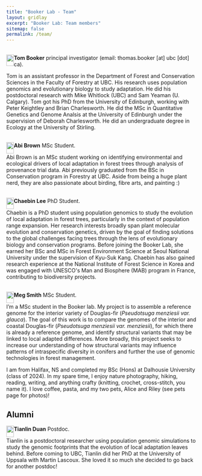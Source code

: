 ```yaml
---
title: "Booker Lab - Team"
layout: gridlay
excerpt: "Booker Lab: Team members"
sitemap: false
permalink: /team/
---
```



<br>

<div class="col-sm-12 clearfix" style="margin-bottom:70px;">
  <img src="{{ site.url }}{{ site.baseurl }}/images/tom.jpg" class="img-responsive" width="20" height="30" style="float: left" />
<b>Tom Booker</b>
 principal investigator (email: thomas.booker [at] ubc [dot] ca). <br>

Tom is an assistant professor in the Department of Forest and Conservation Sciences in the Faculty of Forestry at UBC. His research uses population genomics and evolutionary biology to study adaptation. He did his postdoctoral research with Mike Whitlock (UBC) and Sam Yeaman (U. Calgary). Tom got his PhD from the University of Edinburgh, working with Peter Keightley and Brian Charlesworth. He did the MSc in Quantitative Genetics and Genome Analsis at the University of Edinburgh under the supervision of Deborah Charlesworth. He did an undergraduate degree in Ecology at the University of Stirling.

<br>

<div class="col-sm-12 clearfix" style="margin-bottom:70px;">
  <img src="{{ site.url }}{{ site.baseurl }}/images/abi.jpg" class="img-responsive" width="20" height="30" style="float: left" />
<b>Abi Brown</b>
 MSc Student. <br>

Abi Brown is an MSc student working on identifying environmental and ecological drivers of local adaptation in forest trees through analysis of provenance trial data. Abi previously graduated from the BSc in Conservation program in Forestry at UBC. Aside from being a huge plant nerd, they are also passionate about birding, fibre arts, and painting :)

<br>


<div class="col-sm-12 clearfix" style="margin-bottom:70px;">
  <img src="{{ site.url }}{{ site.baseurl }}/images/chaebin.jpg" class="img-responsive" width="20" height="30" style="float: left" />
<b>Chaebin Lee</b>
 PhD Student. <br>

Chaebin is a PhD student using population genomics to study the evolution of local adaptation in forest trees, particularly in the context of population range expansion. Her research interests broadly span plant molecular evolution and conservation genetics, driven by the goal of finding solutions to the global challenges facing trees through the lens of evolutionary biology and conservation programs. Before joining the Booker Lab, she earned her BSc and MSc in Forest Environment Science at Seoul National University under the supervision of Kyu-Suk Kang. Chaebin has also gained research experience at the National Institute of Forest Science in Korea and was engaged with UNESCO's Man and Biosphere (MAB) program in France, contributing to biodiversity projects.

<br>

<div class="col-sm-12 clearfix" style="margin-bottom:70px;">
  <img src="{{ site.url }}{{ site.baseurl }}/images/meg.jpg" class="img-responsive" width="20" height="30" style="float: left" />
<b>Meg Smith</b>
 MSc Student. <br>

I’m a MSc student in the Booker lab. My project is to assemble a reference genome for the interior variety of Douglas-fir (*Pseudotsuga menziesii var. glauca*). The goal of this work is to compare the genomes of the interior and coastal Douglas-fir (*Pseudotsuga menziesii var. menziesii*), for which there is already a reference genome, and identify structural variants that may be linked to local adapted differences. More broadly, this project seeks to increase our understanding of how structural variants may influence patterns of intraspecific diversity in conifers and further the use of genomic technologies in forest management.
 
I am from Halifax, NS and completed my BSc (Hons) at Dalhousie University (class of 2024). In my spare time, I enjoy nature photography, hiking, reading, writing, and anything crafty (knitting, crochet, cross-stitch, you name it). I love coffee, pasta, and my two pets, Alice and Riley (see pets page for photos)!


## Alumni


<div class="col-sm-12 clearfix" style="margin-bottom:50px;">
  <img src="{{ site.url }}{{ site.baseurl }}/images/tianlin.jpg" class="img-responsive" width="20" height="30" style="float: left" />

<b>Tianlin Duan</b> 
Postdoc. <br>

Tianlin is a postdoctoral researcher using population genomic simulations to study the genomic footprints that the evolution of local adaptation leaves behind. Before coming to UBC, Tianlin did her PhD at the University of Uppsala with Martin Lascoux. She loved it so much she decided to go back for another postdoc!

